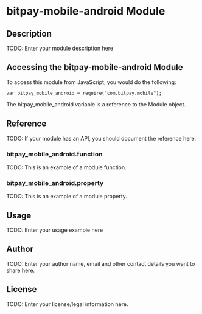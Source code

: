 # bitpay-mobile-android Module

## Description

TODO: Enter your module description here

## Accessing the bitpay-mobile-android Module

To access this module from JavaScript, you would do the following:

    var bitpay_mobile_android = require("com.bitpay.mobile");

The bitpay_mobile_android variable is a reference to the Module object.

## Reference

TODO: If your module has an API, you should document
the reference here.

### bitpay_mobile_android.function

TODO: This is an example of a module function.

### bitpay_mobile_android.property

TODO: This is an example of a module property.

## Usage

TODO: Enter your usage example here

## Author

TODO: Enter your author name, email and other contact
details you want to share here.

## License

TODO: Enter your license/legal information here.
